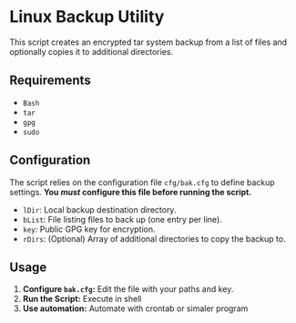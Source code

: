 # Linux Backup Utility

This script creates an encrypted tar system backup from a list of files and optionally copies it to additional directories.

## Requirements

*   `Bash`
*   `tar`
*   `gpg`
*   `sudo`

## Configuration

The script relies on the configuration file `cfg/bak.cfg` to define backup settings. **You *must* configure this file before running the script.**

*   `lDir`: Local backup destination directory.
*   `bList`: File listing files to back up (one entry per line).
*   `key`: Public GPG key for encryption.
*   `rDirs`: (Optional) Array of additional directories to copy the backup to.

## Usage

1.  **Configure `bak.cfg`:** Edit the file with your paths and key.
2.  **Run the Script:** Execute in shell
3.  **Use automation:** Automate with crontab or simaler program

